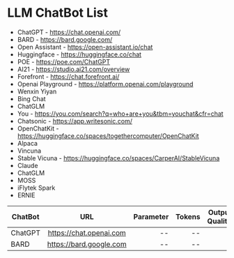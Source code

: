 # LLM ChatBot List

- ChatGPT - https://chat.openai.com/
- BARD - https://bard.google.com/
- Open Assistant -  https://open-assistant.io/chat
- Huggingface -  https://huggingface.co/chat
- POE -  https://poe.com/ChatGPT
- AI21 - https://studio.ai21.com/overview
- Forefront - https://chat.forefront.ai/
- Openai Playground - https://platform.openai.com/playground
- Wenxin Yiyan 
- Bing Chat
- ChatGLM 
- You - https://you.com/search?q=who+are+you&tbm=youchat&cfr=chat
- Chatsonic -  https://app.writesonic.com/
- OpenChatKit - https://huggingface.co/spaces/togethercomputer/OpenChatKit
- Alpaca
- Vincuna
- Stable Vicuna - https://huggingface.co/spaces/CarperAI/StableVicuna
- Claude
- ChatGLM
- MOSS
- iFlytek Spark
- ERNIE


| ChatBot       | URL           | Parameter  | Tokens  | Output Quality
| ------------- |:---------------------------:| -----:| ------:|------:|
| ChatGPT | https://chat.openai.com |--|--| A |
| BARD | https://bard.google.com |--|--| A |
